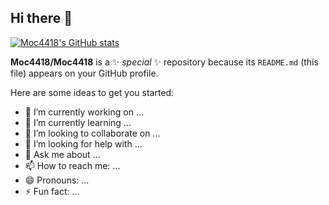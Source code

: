 ## Hi there 👋

[![Moc4418's GitHub stats](https://github-readme-stats.vercel.app/api?username=Moc4418&show_icons=true&theme=tokyonight)](https://github.com/Moc4418/github-readme-stats)

**Moc4418/Moc4418** is a ✨ _special_ ✨ repository because its `README.md` (this file) appears on your GitHub profile.

Here are some ideas to get you started:

- 🔭 I’m currently working on ...
- 🌱 I’m currently learning ...
- 👯 I’m looking to collaborate on ...
- 🤔 I’m looking for help with ...
- 💬 Ask me about ...
- 📫 How to reach me: ...
- 😄 Pronouns: ...
- ⚡ Fun fact: ...

